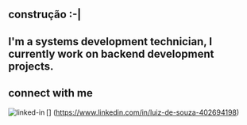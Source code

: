 ## construção :-|                
## I'm a systems development technician, I currently work on backend development projects.

## connect with me

[<img align="left" alt="linked-in" src="https://img.shields.io/badge/linkedin-%230077B5.svg?&style=for-the-badge&logo=linkedin&logoColor=white" />]
(https://www.linkedin.com/in/luiz-de-souza-402694198)

